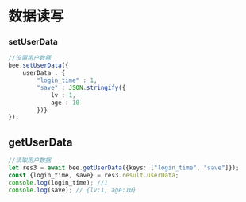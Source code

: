 # 数据读写

### setUserData

```typescript
//设置用户数据
bee.setUserData({
    userData : {
        "login_time" : 1,
        "save" : JSON.stringify({
            lv : 1,
            age : 10
        })}
});
```

## getUserData

```typescript
//读取用户数据
let res3 = await bee.getUserData({keys: ["login_time", "save"]});
const {login_time, save} = res3.result.userData;
console.log(login_time); //1
console.log(save); // {lv:1, age:10}
```



